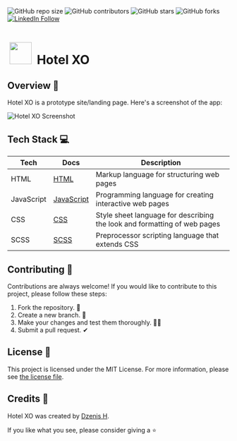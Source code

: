 
##

![GitHub repo size](https://img.shields.io/github/repo-size/dzenis-h/hotel-xo)
![GitHub contributors](https://img.shields.io/github/contributors/dzenis-h/hotel-xo)
![GitHub stars](https://img.shields.io/github/stars/dzenis-h/hotel-xo?style=social)
![GitHub forks](https://img.shields.io/github/forks/dzenis-h/hotel-xo?style=social)
[![LinkedIn Follow](https://img.shields.io/badge/-Follow-blue?style=social&logo=linkedin&link=https://www.linkedin.com/in/dzenis-h/)](https://www.linkedin.com/in/dzenis-h/)


# <img src="https://raw.githubusercontent.com/dzenis-h/hotel-xo/master/img/logo.png" width="50" height="50" style="padding:5px"> Hotel XO

## Overview 👀
Hotel XO is a prototype site/landing page. Here's a screenshot of the app:

![Hotel XO Screenshot](https://drive.google.com/uc?export=view&id=1xOtmhsWWMENAMjGxTmwWXU_4GcdJeSHq)

## Tech Stack 💻

| Tech | Docs | Description |
|------|------|-------------|
| HTML | [HTML](https://developer.mozilla.org/en-US/docs/Web/HTML) | Markup language for structuring web pages |
| JavaScript | [JavaScript](https://developer.mozilla.org/en-US/docs/Web/JavaScript) | Programming language for creating interactive web pages |
| CSS | [CSS](https://developer.mozilla.org/en-US/docs/Web/CSS) | Style sheet language for describing the look and formatting of web pages |
| SCSS | [SCSS](https://sass-lang.com/documentation/syntax) | Preprocessor scripting language that extends CSS |

## Contributing 🤝
Contributions are always welcome! If you would like to contribute to this project, please follow these steps:
1. Fork the repository. 🍴
2. Create a new branch. 🌵
3. Make your changes and test them thoroughly. 👨‍💻
4. Submit a pull request. ✔

## License 📜
This project is licensed under the MIT License. For more information, please see [the license file](https://docs.google.com/document/d/11WK7tVoTFRMcWCuGZQCRWxEsDUEJ_6ArtfV-NjWcBCU/edit?usp=sharing).

## Credits 👏
Hotel XO was created by [Dzenis H](https://www.dzenis.tech).

If you like what you see, please consider giving a ⭐️
